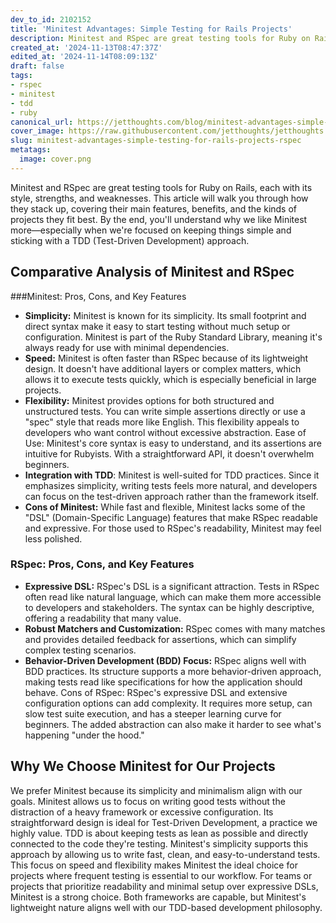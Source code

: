 ```yaml
---
dev_to_id: 2102152
title: 'Minitest Advantages: Simple Testing for Rails Projects'
description: Minitest and RSpec are great testing tools for Ruby on Rails, each with its style, strengths, and...
created_at: '2024-11-13T08:47:37Z'
edited_at: '2024-11-14T08:09:13Z'
draft: false
tags:
- rspec
- minitest
- tdd
- ruby
canonical_url: https://jetthoughts.com/blog/minitest-advantages-simple-testing-for-rails-projects-rspec/
cover_image: https://raw.githubusercontent.com/jetthoughts/jetthoughts.github.io/master/content/blog/minitest-advantages-simple-testing-for-rails-projects-rspec/cover.png
slug: minitest-advantages-simple-testing-for-rails-projects-rspec
metatags:
  image: cover.png
---
```


Minitest and RSpec are great testing tools for Ruby on Rails, each with its style, strengths, and weaknesses. This article will walk you through how they stack up, covering their main features, benefits, and the kinds of projects they fit best. By the end, you'll understand why we like Minitest more—especially when we're focused on keeping things simple and sticking with a TDD (Test-Driven Development) approach.
## Comparative Analysis of Minitest and RSpec

###Minitest: Pros, Cons, and Key Features
- **Simplicity:** Minitest is known for its simplicity. Its small footprint and direct syntax make it easy to start testing without much setup or configuration. Minitest is part of the Ruby Standard Library, meaning it's always ready for use with minimal dependencies.
- **Speed:** Minitest is often faster than RSpec because of its lightweight design. It doesn't have additional layers or complex matters, which allows it to execute tests quickly, which is especially beneficial in large projects.
- **Flexibility:** Minitest provides options for both structured and unstructured tests. You can write simple assertions directly or use a "spec" style that reads more like English. This flexibility appeals to developers who want control without excessive abstraction. Ease of Use: Minitest's core syntax is easy to understand, and its assertions are intuitive for Rubyists. With a straightforward API, it doesn't overwhelm beginners.
- **Integration with TDD**: Minitest is well-suited for TDD practices. Since it emphasizes simplicity, writing tests feels more natural, and developers can focus on the test-driven approach rather than the framework itself.
- **Cons of Minitest:** While fast and flexible, Minitest lacks some of the "DSL" (Domain-Specific Language) features that make RSpec readable and expressive. For those used to RSpec's readability, Minitest may feel less polished.

### RSpec: Pros, Cons, and Key Features
- **Expressive DSL:** RSpec's DSL is a significant attraction. Tests in RSpec often read like natural language, which can make them more accessible to developers and stakeholders. The syntax can be highly descriptive, offering a readability that many value.
- **Robust Matchers and Customization:** RSpec comes with many matches and provides detailed feedback for assertions, which can simplify complex testing scenarios.
- **Behavior-Driven Development (BDD) Focus:** RSpec aligns well with BDD practices. Its structure supports a more behavior-driven approach, making tests read like specifications for how the application should behave. Cons of RSpec: RSpec's expressive DSL and extensive configuration options can add complexity. It requires more setup, can slow test suite execution, and has a steeper learning curve for beginners. The added abstraction can also make it harder to see what's happening "under the hood."

## Why We Choose Minitest for Our Projects
We prefer Minitest because its simplicity and minimalism align with our goals. Minitest allows us to focus on writing good tests without the distraction of a heavy framework or excessive configuration. Its straightforward design is ideal for Test-Driven Development, a practice we highly value.
TDD is about keeping tests as lean as possible and directly connected to the code they're testing. Minitest's simplicity supports this approach by allowing us to write fast, clean, and easy-to-understand tests. This focus on speed and flexibility makes Minitest the ideal choice for projects where frequent testing is essential to our workflow.
For teams or projects that prioritize readability and minimal setup over expressive DSLs, Minitest is a strong choice. Both frameworks are capable, but Minitest's lightweight nature aligns well with our TDD-based development philosophy.